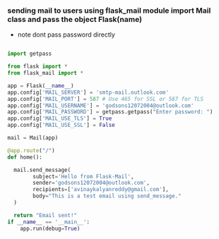 
### sending mail to users using flask_mail module import Mail class and pass the object Flask(__name__)

* note dont pass password directly

```python

import getpass

from flask import *
from flask_mail import *

app = Flask(__name__)
app.config['MAIL_SERVER'] = 'smtp-mail.outlook.com'
app.config['MAIL_PORT'] = 587 # Use 465 for SSL or 587 for TLS
app.config['MAIL_USERNAME'] = 'godsons12072004@outlook.com'
app.config['MAIL_PASSWORD'] = getpass.getpass("Enter password: ")
app.config['MAIL_USE_TLS'] = True
app.config['MAIL_USE_SSL'] = False

mail = Mail(app)

@app.route("/")
def home():

  mail.send_message(  
        subject='Hello from Flask-Mail',
        sender='godsons12072004@outlook.com',
        recipients=['avinaykalyanreddy@gmail.com'],
        body="This is a test email using send_message."
  )

  return "Email sent!"
if __name__ == '__main__':
    app.run(debug=True)
```
